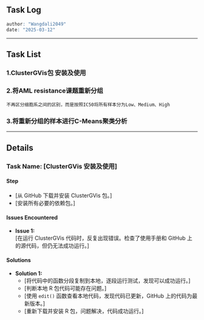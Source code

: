 ## **Task Log**
```r
author: "Wangdali2049"
date: "2025-03-12"
```
---

## **Task List**

### 1.ClusterGVis包 安装及使用
### 2.将AML resistance课题重新分组
	不再区分细胞系之间的区别，而是按照IC50将所有样本分为Low、Medium、High
### 3.将重新分组的样本进行C-Means聚类分析

---
## Details
### **Task Name: [ClusterGVis 安装及使用]**

#### **Step**

- [从 GitHub 下载并安装 ClusterGVis 包。]
- [安装所有必要的依赖包。]

#### **Issues Encountered**

- **Issue 1:**  
    [在运行 ClusterGVis 代码时，反复出现错误。检查了使用手册和 GitHub 上的源代码，但仍无法成功运行。]
#### **Solutions**

- **Solution 1:**  
    - [将代码中的函数分段复制到本地，逐段运行测试，发现可以成功运行。]
    - [判断本地 R 包代码可能存在问题。]
    - [使用 `edit()` 函数查看本地代码，发现代码已更新，GitHub 上的代码为最新版本。]
    - [重新下载并安装 R 包，问题解决，代码成功运行。]
